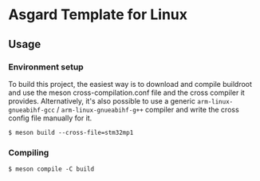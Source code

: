 # Asgard Template for Linux

## Usage

### Environment setup
To build this project, the easiest way is to download and compile buildroot and use the meson cross-compilation.conf file and the cross compiler it provides.
Alternatively, it's also possible to use a generic `arm-linux-gnueabihf-gcc` / `arm-linux-gnueabihf-g++` compiler and write the cross config file manually for it.

```
$ meson build --cross-file=stm32mp1
```

### Compiling
```
$ meson compile -C build
```

